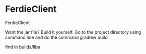 # FerdieClient


FerdieClient

Want the jar file? Build it yourself.
Go to the project directory using command line and do the command gradlew build

find in builds/libs
